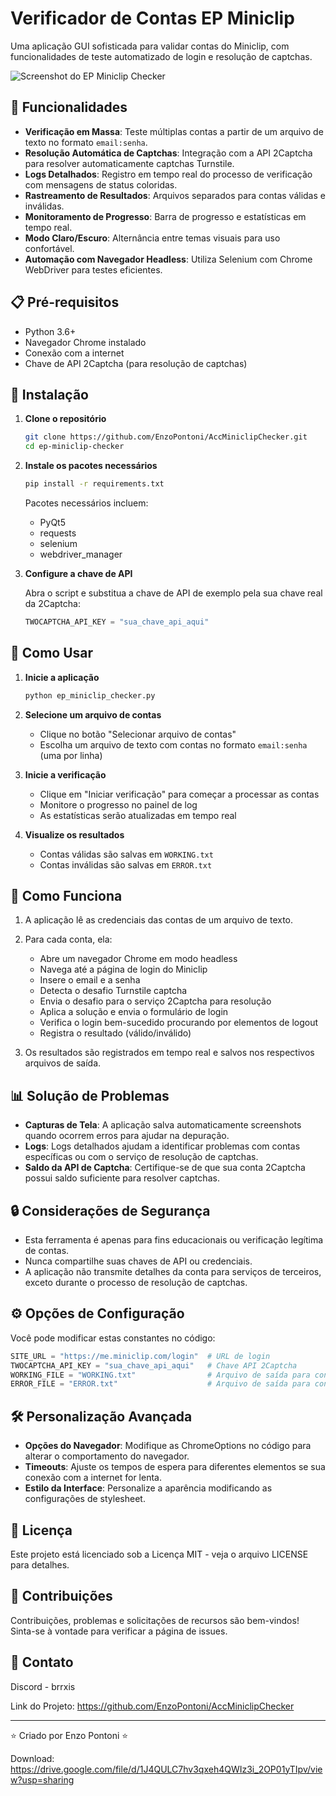 # Verificador de Contas EP Miniclip

Uma aplicação GUI sofisticada para validar contas do Miniclip, com funcionalidades de teste automatizado de login e resolução de captchas.

![Screenshot do EP Miniclip Checker](https://i.imgur.com/wRXRVDa.png)

## 🌟 Funcionalidades

- **Verificação em Massa**: Teste múltiplas contas a partir de um arquivo de texto no formato `email:senha`.
- **Resolução Automática de Captchas**: Integração com a API 2Captcha para resolver automaticamente captchas Turnstile.
- **Logs Detalhados**: Registro em tempo real do processo de verificação com mensagens de status coloridas.
- **Rastreamento de Resultados**: Arquivos separados para contas válidas e inválidas.
- **Monitoramento de Progresso**: Barra de progresso e estatísticas em tempo real.
- **Modo Claro/Escuro**: Alternância entre temas visuais para uso confortável.
- **Automação com Navegador Headless**: Utiliza Selenium com Chrome WebDriver para testes eficientes.

## 📋 Pré-requisitos

- Python 3.6+
- Navegador Chrome instalado
- Conexão com a internet
- Chave de API 2Captcha (para resolução de captchas)

## 🔧 Instalação

1. **Clone o repositório**
   ```bash
   git clone https://github.com/EnzoPontoni/AccMiniclipChecker.git
   cd ep-miniclip-checker
   ```

2. **Instale os pacotes necessários**
   ```bash
   pip install -r requirements.txt
   ```

   Pacotes necessários incluem:
   - PyQt5
   - requests
   - selenium
   - webdriver_manager

3. **Configure a chave de API**
   
   Abra o script e substitua a chave de API de exemplo pela sua chave real da 2Captcha:
   ```python
   TWOCAPTCHA_API_KEY = "sua_chave_api_aqui"
   ```

## 🚀 Como Usar

1. **Inicie a aplicação**
   ```bash
   python ep_miniclip_checker.py
   ```

2. **Selecione um arquivo de contas**
   - Clique no botão "Selecionar arquivo de contas"
   - Escolha um arquivo de texto com contas no formato `email:senha` (uma por linha)

3. **Inicie a verificação**
   - Clique em "Iniciar verificação" para começar a processar as contas
   - Monitore o progresso no painel de log
   - As estatísticas serão atualizadas em tempo real

4. **Visualize os resultados**
   - Contas válidas são salvas em `WORKING.txt`
   - Contas inválidas são salvas em `ERROR.txt`

## 🔄 Como Funciona

1. A aplicação lê as credenciais das contas de um arquivo de texto.
2. Para cada conta, ela:
   - Abre um navegador Chrome em modo headless
   - Navega até a página de login do Miniclip
   - Insere o email e a senha
   - Detecta o desafio Turnstile captcha
   - Envia o desafio para o serviço 2Captcha para resolução
   - Aplica a solução e envia o formulário de login
   - Verifica o login bem-sucedido procurando por elementos de logout
   - Registra o resultado (válido/inválido)

3. Os resultados são registrados em tempo real e salvos nos respectivos arquivos de saída.

## 📊 Solução de Problemas

- **Capturas de Tela**: A aplicação salva automaticamente screenshots quando ocorrem erros para ajudar na depuração.
- **Logs**: Logs detalhados ajudam a identificar problemas com contas específicas ou com o serviço de resolução de captchas.
- **Saldo da API de Captcha**: Certifique-se de que sua conta 2Captcha possui saldo suficiente para resolver captchas.

## 🔒 Considerações de Segurança

- Esta ferramenta é apenas para fins educacionais ou verificação legítima de contas.
- Nunca compartilhe suas chaves de API ou credenciais.
- A aplicação não transmite detalhes da conta para serviços de terceiros, exceto durante o processo de resolução de captchas.

## ⚙️ Opções de Configuração

Você pode modificar estas constantes no código:

```python
SITE_URL = "https://me.miniclip.com/login"  # URL de login
TWOCAPTCHA_API_KEY = "sua_chave_api_aqui"   # Chave API 2Captcha
WORKING_FILE = "WORKING.txt"                # Arquivo de saída para contas válidas
ERROR_FILE = "ERROR.txt"                    # Arquivo de saída para contas inválidas
```

## 🛠️ Personalização Avançada

- **Opções do Navegador**: Modifique as ChromeOptions no código para alterar o comportamento do navegador.
- **Timeouts**: Ajuste os tempos de espera para diferentes elementos se sua conexão com a internet for lenta.
- **Estilo da Interface**: Personalize a aparência modificando as configurações de stylesheet.

## 📝 Licença

Este projeto está licenciado sob a Licença MIT - veja o arquivo LICENSE para detalhes.

## 🤝 Contribuições

Contribuições, problemas e solicitações de recursos são bem-vindos! Sinta-se à vontade para verificar a página de issues.

## 📧 Contato

Discord - brrxis

Link do Projeto: https://github.com/EnzoPontoni/AccMiniclipChecker

---

⭐️ Criado por Enzo Pontoni ⭐️

Download: https://drive.google.com/file/d/1J4QULC7hv3qxeh4QWIz3i_2OP01yTIpv/view?usp=sharing
